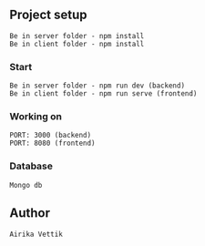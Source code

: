 
## Project setup
```
Be in server folder - npm install
Be in client folder - npm install
```

### Start
```
Be in server folder - npm run dev (backend)
Be in client folder - npm run serve (frontend)
```

### Working on
```
PORT: 3000 (backend)
PORT: 8080 (frontend)
```

### Database
```
Mongo db
```

## Author
```
Airika Vettik
```
